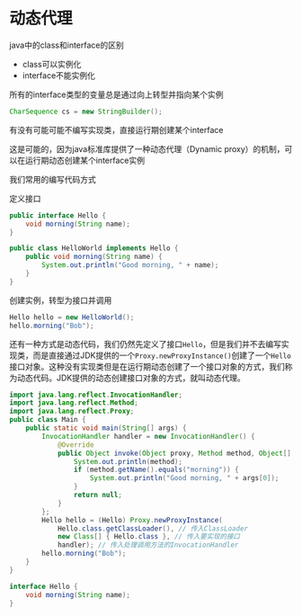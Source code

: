 # 动态代理

java中的class和interface的区别

- class可以实例化
- interface不能实例化



所有的interface类型的变量总是通过向上转型并指向某个实例

```java
CharSequence cs = new StringBuilder();
```

有没有可能可能不编写实现类，直接运行期创建某个interface

这是可能的，因为java标准库提供了一种动态代理（Dynamic proxy）的机制，可以在运行期动态创建某个interface实例

我们常用的编写代码方式

定义接口

```java
public interface Hello {
    void morning(String name);
}
```

```java
public class HelloWorld implements Hello {
    public void morning(String name) {
        System.out.println("Good morning, " + name);
    }
}
```

创建实例，转型为接口并调用

```java
Hello hello = new HelloWorld();
hello.morning("Bob");
```

还有一种方式是动态代码，我们仍然先定义了接口`Hello`，但是我们并不去编写实现类，而是直接通过JDK提供的一个`Proxy.newProxyInstance()`创建了一个`Hello`接口对象。这种没有实现类但是在运行期动态创建了一个接口对象的方式，我们称为动态代码。JDK提供的动态创建接口对象的方式，就叫动态代理。

```java
import java.lang.reflect.InvocationHandler;
import java.lang.reflect.Method;
import java.lang.reflect.Proxy;
public class Main {
    public static void main(String[] args) {
        InvocationHandler handler = new InvocationHandler() {
            @Override
            public Object invoke(Object proxy, Method method, Object[] args) throws Throwable {
                System.out.println(method);
                if (method.getName().equals("morning")) {
                    System.out.println("Good morning, " + args[0]);
                }
                return null;
            }
        };
        Hello hello = (Hello) Proxy.newProxyInstance(
            Hello.class.getClassLoader(), // 传入ClassLoader
            new Class[] { Hello.class }, // 传入要实现的接口
            handler); // 传入处理调用方法的InvocationHandler
        hello.morning("Bob");
    }
}

interface Hello {
    void morning(String name);
}

```

